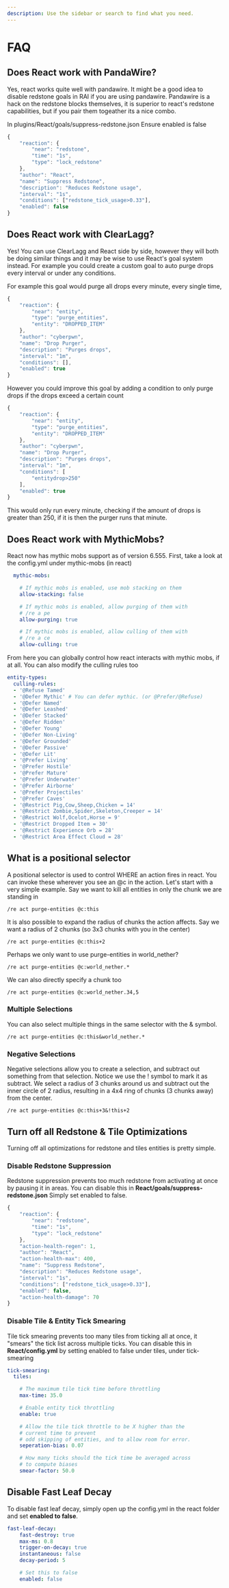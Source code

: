 ```yaml
---
description: Use the sidebar or search to find what you need.
---
```


# FAQ

## Does React work with PandaWire?

Yes, react works quite well with pandawire. It might be a good idea to disable redstone goals in RAI if you are using pandawire. Pandawire is a hack on the redstone blocks themselves, it is superior to react's redstone capabilities, but if you pair them togeather its a nice combo.

In plugins/React/goals/suppress-redstone.json Ensure enabled is false

```javascript
{
    "reaction": {
        "near": "redstone",
        "time": "1s",
        "type": "lock_redstone"
    },
    "author": "React",
    "name": "Suppress Redstone",
    "description": "Reduces Redstone usage",
    "interval": "1s",
    "conditions": ["redstone_tick_usage>0.33"],
    "enabled": false
}
```

## Does React work with ClearLagg?

Yes! You can use ClearLagg and React side by side, however they will both be doing similar things and it may be wise to use React's goal system instead. For example you could create a custom goal to auto purge drops every interval or under any conditions.

For example this goal would purge all drops every minute, every single time,

```javascript
{
    "reaction": {
        "near": "entity",
        "type": "purge_entities",
        "entity": "DROPPED_ITEM"
    },
    "author": "cyberpwn",
    "name": "Drop Purger",
    "description": "Purges drops",
    "interval": "1m",
    "conditions": [],
    "enabled": true
}
```

However you could improve this goal by adding a condition to only purge drops if the drops exceed a certain count

```javascript
{
    "reaction": {
        "near": "entity",
        "type": "purge_entities",
        "entity": "DROPPED_ITEM"
    },
    "author": "cyberpwn",
    "name": "Drop Purger",
    "description": "Purges drops",
    "interval": "1m",
    "conditions": [
    	"entitydrop>250"
    ],
    "enabled": true
}
```

 This would only run every minute, checking if the amount of drops is greater than 250, if it is then the purger runs that minute.

## Does React work with MythicMobs?

React now has mythic mobs support as of version 6.555. First, take a look at the config.yml under mythic-mobs \(in react\)

```yaml
  mythic-mobs:

    # If mythic mobs is enabled, use mob stacking on them
    allow-stacking: false

    # If mythic mobs is enabled, allow purging of them with 
    # /re a pe
    allow-purging: true

    # If mythic mobs is enabled, allow culling of them with 
    # /re a ce
    allow-culling: true
```

From here you can globally control how react interacts with mythic mobs, if at all. You can also modify the culling rules too

```yaml
entity-types:
  culling-rules:
  - '@Refuse Tamed'
  - '@Defer Mythic' # You can defer mythic. (or @Prefer/@Refuse)
  - '@Defer Named'
  - '@Defer Leashed'
  - '@Defer Stacked'
  - '@Defer Ridden'
  - '@Defer Young'
  - '@Defer Non-Living'
  - '@Defer Grounded'
  - '@Defer Passive'
  - '@Defer Lit'
  - '@Prefer Living'
  - '@Prefer Hostile'
  - '@Prefer Mature'
  - '@Prefer Underwater'
  - '@Prefer Airborne'
  - '@Prefer Projectiles'
  - '@Prefer Caves'
  - '@Restrict Pig,Cow,Sheep,Chicken = 14'
  - '@Restrict Zombie,Spider,Skeleton,Creeper = 14'
  - '@Restrict Wolf,Ocelot,Horse = 9'
  - '@Restrict Dropped Item = 30'
  - '@Restrict Experience Orb = 28'
  - '@Restrict Area Effect Cloud = 28'
```

## What is a positional selector

A positional selector is used to control WHERE an action fires in react. You can invoke these wherever you see an @c in the action. Let's start with a very simple example. Say we want to kill all entities in only the chunk we are standing in

```text
/re act purge-entities @c:this
```

It is also possible to expand the radius of chunks the action affects. Say we want a radius of 2 chunks \(so 3x3 chunks with you in the center\)

```text
/re act purge-entities @c:this+2
```

Perhaps we only want to use purge-entities in world\_nether?

```text
/re act purge-entities @c:world_nether.*
```

We can also directly specify a chunk too

```text
/re act purge-entities @c:world_nether.34,5
```

### Multiple Selections

You can also select multiple things in the same selector with the & symbol.

```text
/re act purge-entities @c:this&world_nether.*
```

### Negative Selections

Negative selections allow you to create a selection, and subtract out something from that selection. Notice we use the ! symbol to mark it as subtract. We select a radius of 3 chunks around us and subtract out the inner circle of 2 radius, resulting in a 4x4 ring of chunks \(3 chunks away\) from the center.

```text
/re act purge-entities @c:this+3&!this+2
```

## Turn off all Redstone & Tile Optimizations

Turning off all optimizations for redstone and tiles entities is pretty simple. 

### Disable Redstone Suppression

Redstone suppression prevents too much redstone from activating at once by pausing it in areas. You can disable this in **React/goals/suppress-redstone.json** Simply set enabled to false.

```javascript
{
    "reaction": {
        "near": "redstone",
        "time": "1s",
        "type": "lock_redstone"
    },
    "action-health-regen": 1,
    "author": "React",
    "action-health-max": 400,
    "name": "Suppress Redstone",
    "description": "Reduces Redstone usage",
    "interval": "1s",
    "conditions": ["redstone_tick_usage>0.33"],
    "enabled": false,
    "action-health-damage": 70
}
```

### Disable Tile & Entity Tick Smearing

Tile tick smearing prevents too many tiles from ticking all at once, it "smears" the tick list across multiple ticks. You can disable this in **React/config.yml** by setting enabled to false under tiles, under tick-smearing

```yaml
tick-smearing:
  tiles:

    # The maximum tile tick time before throttling
    max-time: 35.0

    # Enable entity tick throttling
    enable: true

    # Allow the tile tick throttle to be X higher than the 
    # current time to prevent
    # odd skipping of entities, and to allow room for error.
    seperation-bias: 0.07

    # How many ticks should the tick time be averaged across 
    # to compute biases
    smear-factor: 50.0
```

## Disable Fast Leaf Decay

To disable fast leaf decay, simply open up the config.yml in the react folder and set **enabled to false**.

```yaml
fast-leaf-decay:
    fast-destroy: true
    max-ms: 0.8
    trigger-on-decay: true
    instantaneous: false
    decay-period: 5

    # Set this to false
    enabled: false
```

